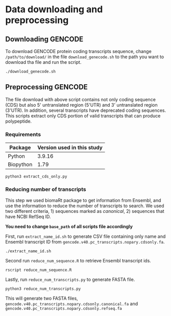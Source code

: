 # Data downloading and preprocessing

## Downloading GENCODE 
To download GENCODE protein coding transcripts sequence, change `/path/to/download/` in the file `download_genecode.sh` to the path you want to download tha file and run the script. 

```console
./download_genecode.sh
```

## Preprocessing GENCODE
The file download with above script contains not only coding sequence (CDS) but also 5' untranslated region (5'UTR) and 3' untranslated region (3'UTR). 
In addition, several transcripts have deprecated coding sequences. This scripts extract only CDS portion of valid transcripts that can produce polypeptide.

### Requirements
| Package | Version used in this study|
| --- | --- |
| Python | 3.9.16 |
| Biopython | 1.79 |

```console
python3 extract_cds_only.py
```

### Reducing number of transcripts
This step we used biomaRt package to get information from Ensembl, and use the information to reduce the number of transcripts to search.
We used two different criteria, 1) sequences marked as *canonical*, 2) sequences that have NCBI RefSeq ID. 

**You need to change `base_path` of all scripts file accordingly**

First, run `extract_name_id.sh` to generate CSV file containing only name and Ensembl transcript ID from `gencode.v40.pc_transcripts.nopary.cdsonly.fa`. 

```console
./extract_name_id.sh
```

Second run `reduce_num_sequence.R` to retrieve Ensembl transcript ids.  

```console
rscript reduce_num_sequence.R
```

Lastly, run `reduce_num_transcripts.py` to generate FASTA file.

```console
python3 reduce_num_transcripts.py
```

This will generate two FASTA files, `gencode.v40.pc_transcripts.nopary.cdsonly.canonical.fa` and `gencode.v40.pc_transcripts.nopary.cdsonly.refseq.fa`